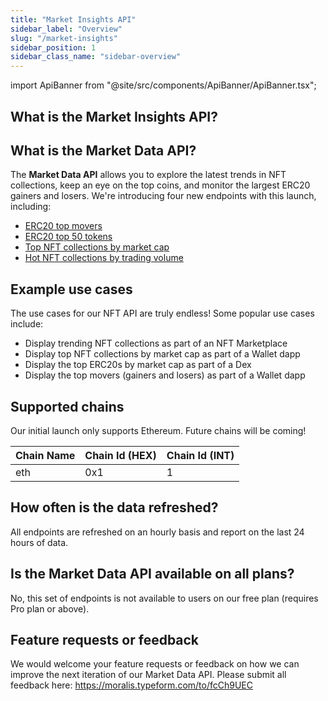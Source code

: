 ```yaml
---
title: "Market Insights API"
sidebar_label: "Overview"
slug: "/market-insights"
sidebar_position: 1
sidebar_class_name: "sidebar-overview"
---
```


import ApiBanner from "@site/src/components/ApiBanner/ApiBanner.tsx";

<ApiBanner />

## What is the Market Insights API?



## What is the Market Data API?

The **Market Data API** allows you to explore the latest trends in NFT collections, keep an eye on the top coins, and monitor the largest ERC20 gainers and losers. We're introducing four new endpoints with this launch, including:

- [ERC20 top movers](/market-insights-api/reference/get-top-erc20-tokens-by-market-cap)
- [ERC20 top 50 tokens](/market-insights-api/reference/get-top-erc20-tokens-by-price-movers)
- [Top NFT collections by market cap](/market-insights-api/reference/get-top-nft-collections-by-market-cap)
- [Hot NFT collections by trading volume](/market-insights-api/reference/get-top-nft-collections-by-trading-volume)

## Example use cases

The use cases for our NFT API are truly endless! Some popular use cases include:

- Display trending NFT collections as part of an NFT Marketplace
- Display top NFT collections by market cap as part of a Wallet dapp
- Display the top ERC20s by market cap as part of a Dex
- Display the top movers (gainers and losers) as part of a Wallet dapp

## Supported chains

Our initial launch only supports Ethereum. Future chains will be coming!

| Chain Name        | Chain Id (HEX) | Chain Id (INT) |
| ----------------- | -------------- | -------------- |
| eth               | 0x1            | 1              |

## How often is the data refreshed?
All endpoints are refreshed on an hourly basis and report on the last 24 hours of data.

## Is the Market Data API available on all plans?
No, this set of endpoints is not available to users on our free plan (requires Pro plan or above).

## Feature requests or feedback
We would welcome your feature requests or feedback on how we can improve the next iteration of our Market Data API. Please submit all feedback here: https://moralis.typeform.com/to/fcCh9UEC
